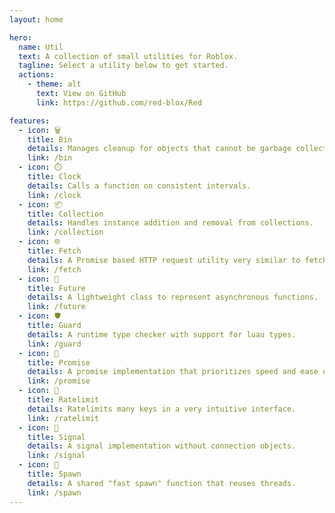 ```yaml
---
layout: home

hero:
  name: Util
  text: A collection of small utilities for Roblox.
  tagline: Select a utility below to get started.
  actions:
    - theme: alt
      text: View on GitHub
      link: https://github.com/red-blox/Red

features:
  - icon: 🗑️
    title: Bin
    details: Manages cleanup for objects that cannot be garbage collected.
    link: /bin
  - icon: ⏱️
    title: Clock
    details: Calls a function on consistent intervals.
    link: /clock
  - icon: 📦
    title: Collection
    details: Handles instance addition and removal from collections.
    link: /collection
  - icon: 🌐
    title: Fetch
    details: A Promise based HTTP request utility very similar to fetch.
    link: /fetch
  - icon: 🔮
    title: Future
    details: A lightweight class to represent asynchronous functions.
    link: /future
  - icon: 🛡️
    title: Guard
    details: A runtime type checker with support for luau types.
    link: /guard
  - icon: 🤝
    title: Promise
    details: A promise implementation that prioritizes speed and ease of use.
    link: /promise
  - icon: 🚦
    title: Ratelimit
    details: Ratelimits many keys in a very intuitive interface.
    link: /ratelimit
  - icon: 📡
    title: Signal
    details: A signal implementation without connection objects.
    link: /signal
  - icon: 🚀
    title: Spawn
    details: A shared "fast spawn" function that reuses threads.
    link: /spawn
---
```

